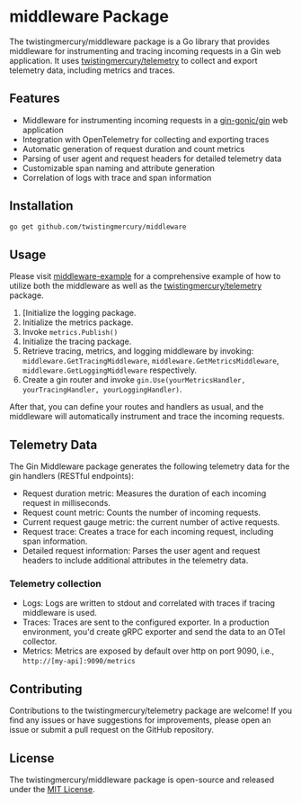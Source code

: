 # middleware Package

The twistingmercury/middleware package is a Go library that provides middleware for instrumenting and tracing incoming requests in a Gin web application. It uses [twistingmercury/telemetry](https://github.com/twistingmercury/telemetry) to collect and export telemetry data, including metrics and traces.

## Features

- Middleware for instrumenting incoming requests in a [gin-gonic/gin](https://github.com/gin-gonic/gin) web application
- Integration with OpenTelemetry for collecting and exporting traces
- Automatic generation of request duration and count metrics
- Parsing of user agent and request headers for detailed telemetry data
- Customizable span naming and attribute generation
- Correlation of logs with trace and span information

## Installation

```bash
go get github.com/twistingmercury/middleware
```

## Usage

Please visit [middleware-example](https://github.com/twistingmercury/middleware-example) for a comprehensive example of how to utilize both the middleware as well as the [twistingmercury/telemetry](https://github.com/twistingmercury/telemetry) package.

1. [Initialize the logging package.
2. Initialize the metrics package.
3. Invoke `metrics.Publish()`
4. Initialize the tracing package.
5. Retrieve tracing, metrics, and logging middleware by invoking:\
`middleware.GetTracingMiddleware`,
`middleware.GetMetricsMiddleware`,
`middleware.GetLoggingMiddleware` respectively.
6. Create a gin router and invoke `gin.Use(yourMetricsHandler, yourTracingHandler, yourLoggingHandler)`.

After that, you can define your routes and handlers as usual, and the middleware will automatically instrument and trace the incoming requests.

## Telemetry Data

The Gin Middleware package generates the following telemetry data for the gin handlers (RESTful endpoints):

- Request duration metric: Measures the duration of each incoming request in milliseconds.
- Request count metric: Counts the number of incoming requests.
- Current request gauge metric: the current number of active requests.
- Request trace: Creates a trace for each incoming request, including span information.
- Detailed request information: Parses the user agent and request headers to include additional attributes in the telemetry data.

### Telemetry collection

* Logs: Logs are written to stdout and correlated with traces if tracing middleware is used.
* Traces: Traces are sent to the configured exporter. In a production environment, you'd create gRPC exporter and send the data to an OTel collector.
* Metrics: Metrics are exposed by default over http on port 9090, i.e., `http://[my-api]:9090/metrics`

## Contributing

Contributions to the twistingmercury/telemetry package are welcome! If you find any issues or have suggestions for improvements, please open an issue or submit a pull request on the GitHub repository.

## License

The twistingmercury/middleware package is open-source and released under the [MIT License](./LICENSE).
